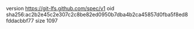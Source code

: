 version https://git-lfs.github.com/spec/v1
oid sha256:ac2b2e45c2e307c2c8be82ed0950b7dba4b2ca45857d0fba5f8ed8fddacbbf77
size 1097
